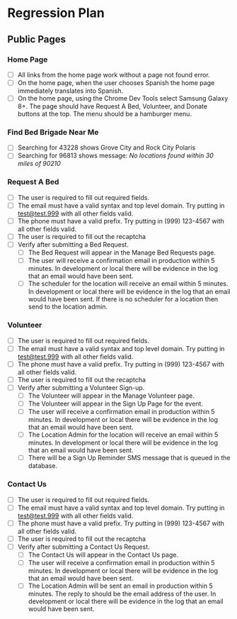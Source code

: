 # Regression Plan

## Public Pages

### Home Page
* [ ] All links from the home page work without a page not found error.
* [ ] On the home page, when the user chooses Spanish the home page immediately translates into Spanish.
* [ ] On the home page, using the Chrome Dev Tools select Samsung Galaxy 8+.  The page should have Request A Bed, Volunteer, and Donate buttons at the top.  The menu should be a hamburger menu.

### Find Bed Brigade Near Me
* [ ] Searching for 43228 shows Grove City and Rock City Polaris
* [ ] Searching for 96813 shows message:  *No locations found within 30 miles of 90210*

### Request A Bed
* [ ] The user is required to fill out required fields.
* [ ] The email must have a valid syntax and top level domain. Try putting in test@test.999 with all other fields valid.
* [ ] The phone must have a valid prefix. Try putting in (999) 123-4567 with all other fields valid.
* [ ] The user is required to fill out the recaptcha
* [ ] Verify after submitting a Bed Request.
    - [ ] The Bed Request will appear in the Manage Bed Requests page.
    - [ ] The user will receive a confirmation email in production within 5 minutes.  In development or local there will be evidence in the log that an email would have been sent.
    - [ ] The scheduler for the location will receive an email within 5 minutes. In development or local there will be evidence in the log that an email would have been sent.  If there is no scheduler for a location then send to the location admin.

### Volunteer
* [ ] The user is required to fill out required fields.
* [ ] The email must have a valid syntax and top level domain. Try putting in test@test.999 with all other fields valid.
* [ ] The phone must have a valid prefix. Try putting in (999) 123-4567 with all other fields valid.
* [ ] The user is required to fill out the recaptcha
* [ ] Verify after submitting a Volunteer Sign-up.
    - [ ] The Volunteer will appear in the Manage Volunteer page.
    - [ ] The Volunteer will appear in the Sign Up Page for the event.
    - [ ] The user will receive a confirmation email in production within 5 minutes.  In development or local there will be evidence in the log that an email would have been sent.
    - [ ] The Location Admin for the location will receive an email within 5 minutes. In development or local there will be evidence in the log that an email would have been sent.    
    - [ ] There will be a Sign Up Reminder SMS message that is queued in the database. 

### Contact Us
* [ ] The user is required to fill out required fields.
* [ ] The email must have a valid syntax and top level domain. Try putting in test@test.999 with all other fields valid.
* [ ] The phone must have a valid prefix. Try putting in (999) 123-4567 with all other fields valid.
* [ ] The user is required to fill out the recaptcha
* [ ] Verify after submitting a Contact Us Request.
    - [ ] The Contact Us will appear in the Contact Us page.
    - [ ] The user will receive a confirmation email in production within 5 minutes.  In development or local there will be evidence in the log that an email would have been sent.
    - [ ] The Location Admin will be sent an email in production within 5 minutes.  The reply to should be the email address of the user. In development or local there will be evidence in the log that an email would have been sent.   